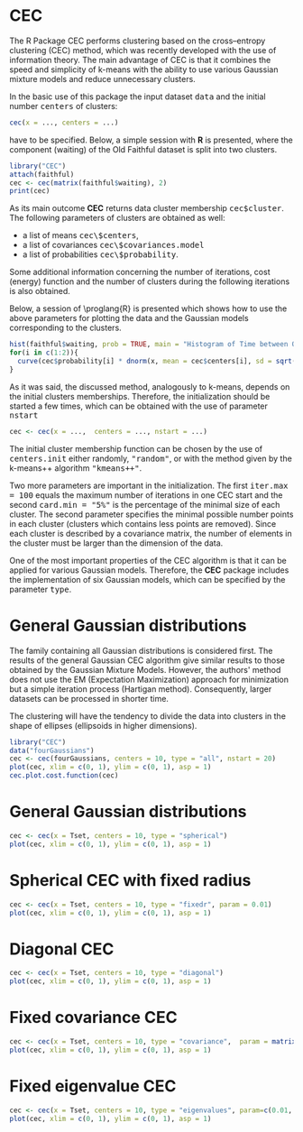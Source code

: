CEC
===

The R Package CEC performs clustering based on the cross–entropy clustering (CEC) method, which was recently developed with the use of information theory. The main advantage of CEC is that it combines the speed and simplicity of k-means with the ability to use various Gaussian mixture models and reduce unnecessary clusters.

In the basic use of this package the input dataset <tt>data</tt> and the initial number <tt>centers</tt> of clusters: <br />

```R
cec(x = ..., centers = ...)
```
have to be specified. Below, a simple session with <b>R</b> is presented, where the component
(waiting) of the Old Faithful dataset is split into two clusters.

```R
library("CEC")
attach(faithful)
cec <- cec(matrix(faithful$waiting), 2)
print(cec)
```

As its main outcome <b>CEC</b> returns data cluster membership <tt>cec\$cluster</tt>. The following parameters of 
clusters are obtained as well:
<ul>
<li> a list of means <tt>cec\$centers</tt>, </li>
<li> a list of covariances <tt>cec\$covariances.model</tt> </li>
<li> a list of probabilities <tt>cec\$probability</tt>. </li>
</ul>

Some additional information concerning the number of iterations, cost (energy) function and the number of clusters during the following iterations is also obtained.

Below, a session of \proglang{R} is presented which shows how to use the above parameters for plotting the data and the Gaussian models corresponding to the clusters.

```R
hist(faithful$waiting, prob = TRUE, main = "Histogram of Time between Old Faithful eruptions", xlab = "Minutes", ylim = c(0, 0.05));
for(i in c(1:2)){
  curve(cec$probability[i] * dnorm(x, mean = cec$centers[i], sd = sqrt(cec$covariances[[i]][1])), add = T, col = i + 1)  
}
```

As it was said, the discussed method, analogously to k-means, depends on the initial clusters memberships. Therefore, the initialization should be started a few times, which can be obtained with the use of parameter <tt>nstart</tt> 
```R
cec <- cec(x = ...,  centers = ..., nstart = ...)
```
The initial cluster membership function can be chosen by the use of <tt>centers.init</tt> either randomly, <tt>"random"</tt>, or with the method given by the k-means++ algorithm <tt>"kmeans++"</tt>. 

Two more parameters are important in the initialization. The first <tt>iter.max = 100</tt> equals the maximum number of iterations in one CEC start and the second  <tt>card.min = "5\%"</tt> is the percentage of the minimal size of each cluster. The second parameter specifies the minimal possible number points in each cluster (clusters which contains less points are removed). Since each cluster is described by a covariance matrix, the number of elements in the cluster must be larger than the dimension of the data.

One of the most important properties of the CEC algorithm is that it can be applied for various Gaussian models. Therefore, the <b>CEC</b> package includes the implementation of six Gaussian models, which can be specified by the parameter <tt>type</tt>.

General Gaussian distributions
===

The family containing all Gaussian distributions is considered first. 
The results of the general Gaussian CEC algorithm give similar results to those obtained  by the Gaussian Mixture Models. 
However, the authors' method does not use the EM (Expectation Maximization) approach for minimization but a simple iteration process (Hartigan method). Consequently,  larger datasets can be processed in shorter time.

The clustering will have the tendency to divide
the data into clusters in the shape of ellipses
(ellipsoids in higher dimensions). 
 
```R
library("CEC")
data("fourGaussians")
cec <- cec(fourGaussians, centers = 10, type = "all", nstart = 20)
plot(cec, xlim = c(0, 1), ylim = c(0, 1), asp = 1)
cec.plot.cost.function(cec)
```

General Gaussian distributions
===

```R
cec <- cec(x = Tset, centers = 10, type = "spherical")
plot(cec, xlim = c(0, 1), ylim = c(0, 1), asp = 1)
```

Spherical CEC with fixed radius
===

```R
cec <- cec(x = Tset, centers = 10, type = "fixedr", param = 0.01)
plot(cec, xlim = c(0, 1), ylim = c(0, 1), asp = 1)
```

Diagonal CEC
===

```R
cec <- cec(x = Tset, centers = 10, type = "diagonal")
plot(cec, xlim = c(0, 1), ylim = c(0, 1), asp = 1)
```
 
Fixed covariance CEC
===

```R
cec <- cec(x = Tset, centers = 10, type = "covariance",  param = matrix(c(0.04, 0, 0, 0.01), 2))
plot(cec, xlim = c(0, 1), ylim = c(0, 1), asp = 1)
```

Fixed eigenvalue CEC
===

```R
cec <- cec(x = Tset, centers = 10, type = "eigenvalues", param=c(0.01, 0.001))
plot(cec, xlim = c(0, 1), ylim = c(0, 1), asp = 1)
```



